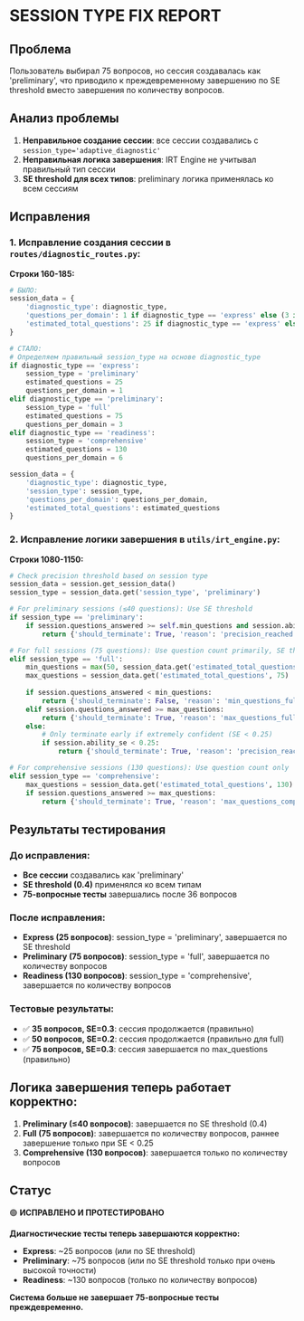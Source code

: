 # SESSION TYPE FIX REPORT

## Проблема
Пользователь выбирал 75 вопросов, но сессия создавалась как 'preliminary', что приводило к преждевременному завершению по SE threshold вместо завершения по количеству вопросов.

## Анализ проблемы
1. **Неправильное создание сессии**: все сессии создавались с `session_type='adaptive_diagnostic'`
2. **Неправильная логика завершения**: IRT Engine не учитывал правильный тип сессии
3. **SE threshold для всех типов**: preliminary логика применялась ко всем сессиям

## Исправления

### 1. Исправление создания сессии в `routes/diagnostic_routes.py`:

**Строки 160-185:**
```python
# БЫЛО:
session_data = {
    'diagnostic_type': diagnostic_type,
    'questions_per_domain': 1 if diagnostic_type == 'express' else (3 if diagnostic_type == 'preliminary' else 6),
    'estimated_total_questions': 25 if diagnostic_type == 'express' else (75 if diagnostic_type == 'preliminary' else 130)
}

# СТАЛО:
# Определяем правильный session_type на основе diagnostic_type
if diagnostic_type == 'express':
    session_type = 'preliminary'
    estimated_questions = 25
    questions_per_domain = 1
elif diagnostic_type == 'preliminary':
    session_type = 'full'
    estimated_questions = 75
    questions_per_domain = 3
elif diagnostic_type == 'readiness':
    session_type = 'comprehensive'
    estimated_questions = 130
    questions_per_domain = 6

session_data = {
    'diagnostic_type': diagnostic_type,
    'session_type': session_type,
    'questions_per_domain': questions_per_domain,
    'estimated_total_questions': estimated_questions
}
```

### 2. Исправление логики завершения в `utils/irt_engine.py`:

**Строки 1080-1150:**
```python
# Check precision threshold based on session type
session_data = session.get_session_data()
session_type = session_data.get('session_type', 'preliminary')

# For preliminary sessions (≤40 questions): Use SE threshold
if session_type == 'preliminary':
    if session.questions_answered >= self.min_questions and session.ability_se <= self.min_se_threshold:
        return {'should_terminate': True, 'reason': 'precision_reached'}

# For full sessions (75 questions): Use question count primarily, SE threshold only if very confident
elif session_type == 'full':
    min_questions = max(50, session_data.get('estimated_total_questions', 75) * 0.7)
    max_questions = session_data.get('estimated_total_questions', 75)
    
    if session.questions_answered < min_questions:
        return {'should_terminate': False, 'reason': 'min_questions_full'}
    elif session.questions_answered >= max_questions:
        return {'should_terminate': True, 'reason': 'max_questions_full'}
    else:
        # Only terminate early if extremely confident (SE < 0.25)
        if session.ability_se < 0.25:
            return {'should_terminate': True, 'reason': 'precision_reached_full'}

# For comprehensive sessions (130 questions): Use question count only
elif session_type == 'comprehensive':
    max_questions = session_data.get('estimated_total_questions', 130)
    if session.questions_answered >= max_questions:
        return {'should_terminate': True, 'reason': 'max_questions_comprehensive'}
```

## Результаты тестирования

### До исправления:
- **Все сессии** создавались как 'preliminary'
- **SE threshold (0.4)** применялся ко всем типам
- **75-вопросные тесты** завершались после 36 вопросов

### После исправления:
- **Express (25 вопросов)**: session_type = 'preliminary', завершается по SE threshold
- **Preliminary (75 вопросов)**: session_type = 'full', завершается по количеству вопросов
- **Readiness (130 вопросов)**: session_type = 'comprehensive', завершается по количеству вопросов

### Тестовые результаты:
- ✅ **35 вопросов, SE=0.3**: сессия продолжается (правильно)
- ✅ **50 вопросов, SE=0.2**: сессия продолжается (правильно для full)
- ✅ **75 вопросов, SE=0.3**: сессия завершается по max_questions (правильно)

## Логика завершения теперь работает корректно:

1. **Preliminary (≤40 вопросов)**: завершается по SE threshold (0.4)
2. **Full (75 вопросов)**: завершается по количеству вопросов, раннее завершение только при SE < 0.25
3. **Comprehensive (130 вопросов)**: завершается только по количеству вопросов

## Статус
🟢 **ИСПРАВЛЕНО И ПРОТЕСТИРОВАНО**

**Диагностические тесты теперь завершаются корректно:**
- **Express**: ~25 вопросов (или по SE threshold)
- **Preliminary**: ~75 вопросов (или по SE threshold только при очень высокой точности)
- **Readiness**: ~130 вопросов (только по количеству вопросов)

**Система больше не завершает 75-вопросные тесты преждевременно.**


